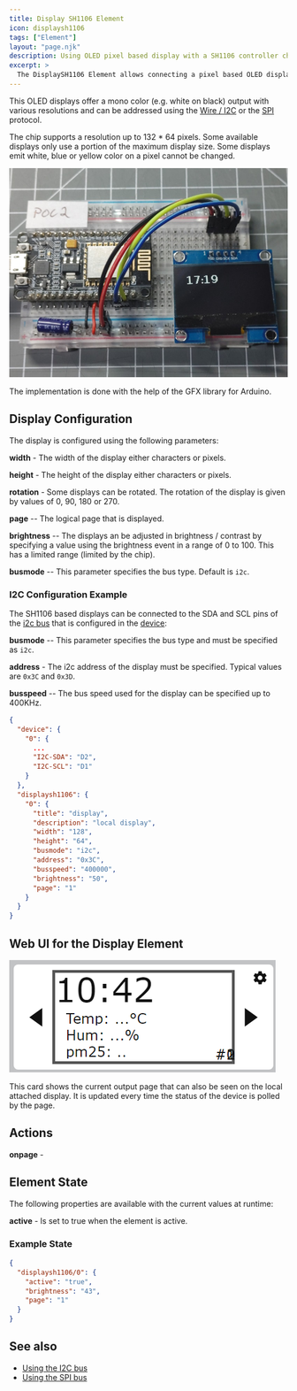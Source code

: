 ```yaml
---
title: Display SH1106 Element
icon: displaysh1106
tags: ["Element"]
layout: "page.njk"
description: Using OLED pixel based display with a SH1106 controller chip.
excerpt: >
  The DisplaySH1106 Element allows connecting a pixel based OLED display based on a SH1106 chip.
---
```


This OLED displays offer a mono color (e.g. white on black) output with various resolutions and
can be addressed using the [Wire / I2C](/dev/i2c.md) or the [SPI](/dev/spi.md) protocol.

The chip supports a resolution up to 132 \* 64 pixels.
Some available displays only use a portion of the maximum display size. Some displays emit white, blue or yellow color on a pixel cannot be changed.

![SH1106 display](/elements/display/sh1106.jpg)

The implementation is done with the help of the GFX library for Arduino.


## Display Configuration

The display is configured using the following parameters:

**width** - The width of the display either characters or pixels.

**height** - The height of the display either characters or pixels.

**rotation** - Some displays can be rotated. The rotation of the display is given by values of 0, 90, 180 or 270.

**page** -- The logical page that is displayed.

**brightness** -- The  displays an be adjusted in brightness / contrast by specifying a value using the brightness event in a range of 0 to 100. This has a limited range (limited by the chip).

**busmode** -- This parameter specifies the bus type. Default is `i2c`.


### I2C Configuration Example

The SH1106 based displays can be connected to the SDA and SCL pins of the [i2c bus](/dev/i2c.md) that is configured
in the [device](/elements/device.md):

**busmode** -- This parameter specifies the bus type and must be specified as `i2c`.

**address** - The i2c address of the display must be specified. Typical values are `0x3C` and `0x3D`.

**busspeed** -- The bus speed used for the display can be specified up to 400KHz.


```json
{
  "device": {
    "0": {
      ...
      "I2C-SDA": "D2",
      "I2C-SCL": "D1"
    }
  },
  "displaysh1106": {
    "0": {
      "title": "display",
      "description": "local display",
      "width": "128",
      "height": "64",
      "busmode": "i2c",
      "address": "0x3C",
      "busspeed": "400000",
      "brightness": "50",
      "page": "1"
    }
  }
}
```


<!-- ### SPI Configuration Example

The SH1106 based displays can be connected to the [SPI bus](/dev/spi.md).
This must must be defined in the device configuration and the display configuration:

**busmode** -- This parameter specifies the bus type and must be specified as that is used to connect the display. Available interfaces are `i2c` or `spi`.


-->


 ## Web UI for the Display Element

![sh1106 Web UI](/elements/display/sh1106ui.png)

This card shows the current output page that can also be seen on the local attached display.
It is updated every time the status of the device is polled by the page.

## Actions

**onpage** -

## Element State

The following properties are available with the current values at runtime:

**active** - Is set to true when the element is active.


### Example State

``` json
{
  "displaysh1106/0": {
    "active": "true",
    "brightness": "43",
    "page": "1"
  }
}
```


## See also

* [Using the I2C bus](/dev/i2c.md)
* [Using the SPI bus](/dev/spi.md)

